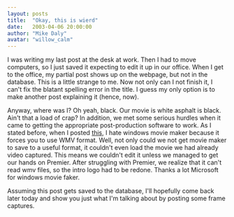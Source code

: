 ```yaml
---
layout: posts
title:  "Okay, this is wierd"
date:   2003-04-06 20:00:00
author: "Mike Daly"
avatar: "willow_calm"
---
```

I was writing my last post at the desk at work. Then I had to move computers, so I just saved it expecting to edit it up in our office. When I get to the office, my partial post shows up on the webpage, but not in the database. This is a little strange to me. Now not only can I not finish it, I can't fix the blatant spelling error in the title. I guess my only option is to make another post explaining it (hence, now).

 Anyway, where was I? Oh yeah, black. Our movie is white asphalt is black. Ain't that a load of crap? In addition, we met some serious hurdles when it came to getting the appropriate post-production software to work. As I stated before, when I posted [this](/classic/filespace/willow/introsmall.wmv), I hate windows movie maker because it forces you to use WMV format. Well, not only could we not get movie maker to save to a useful format, it couldn't even load the movie we had already video captured. This means we couldn't edit it unless we managed to get our hands on Premier. After struggling with Premier, we realize that it can't read wmv files, so the intro logo had to be redone. Thanks a lot Microsoft for windows movie faker.

 Assuming this post gets saved to the database, I'll hopefully come back later today and show you just what I'm talking about by posting some frame captures.